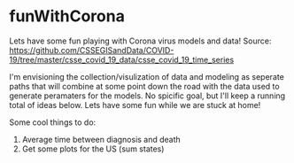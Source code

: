 # funWithCorona

Lets have some fun playing with Corona virus models and data!
Source: https://github.com/CSSEGISandData/COVID-19/tree/master/csse_covid_19_data/csse_covid_19_time_series

I'm envisioning the collection/visulization of data and modeling as seperate paths that will combine at some point down the road with the data used to generate peramaters for the models. No spicific goal, but I'll keep a running total of ideas below. Lets have some fun while we are stuck at home!

Some cool things to do:
1) Average time between diagnosis and death
2) Get some plots for the US (sum states)
